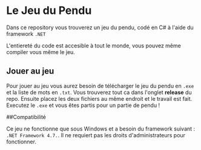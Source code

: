 # Le Jeu du Pendu

Dans ce repository vous trouverez un jeu du pendu, codé en C# à l'aide du framework `.NET`

L'entiereté du code est accesible à tout le monde, vous pouvez même compiler vous même le jeu.

## Jouer au jeu
Pour jouer au jeu vous aurez besoin de télécharger le jeu du pendu en `.exe` et la liste de mots en `.txt`. Vous trouverez tout ca dans l'onglet **release** du repo. Ensuite placez les deux fichiers au même endroit et le travail est fait. Executez le `.exe` et vous êtes partis pour un partie de pendu !

##Compatibilité

Ce jeu ne fonctionne que sous Windows et a besoin du framework suivant : `.NET Framework 4.7.`. Il ne requiert pas les droits d'administrateurs pour fonctionner.
